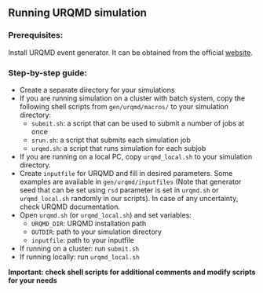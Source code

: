 ## Running URQMD simulation

### Prerequisites:

Install URQMD event generator. It can be obtained from the official [website](https://urqmd.org/).

### Step-by-step guide:

- Create a separate directory for your simulations
- If you are running simulation on a cluster with batch system, copy the following shell scripts from `gen/urqmd/macros/` to your simulation directory:
    * `submit.sh`: a script that can be used to submit a number of jobs at once
    * `srun.sh`: a script that submits each simulation job
    * `urqmd.sh`: a script that runs simulation for each subjob
- If you are running on a local PC, copy `urqmd_local.sh` to your simulation directory.
- Create `inputfile` for URQMD and fill in desired parameters. Some examples are available in `gen/urqmd/inputfiles` (Note that generator seed that can be set using `rsd` parameter is set in `urqmd.sh` or `urqmd_local.sh` randomly in our scripts). In case of any uncertainty, check URQMD documentation. 
- Open `urqmd.sh` (or `urqmd_local.sh`) and set variables:
    * `URQMD_DIR`: URQMD installation path
    * `OUTDIR`: path to your simulation directory
    * `inputfile`: path to your inputfile
- If running on a cluster: run `submit.sh`
- If running locally: run `urqmd_local.sh`

**Important: check shell scripts for additional comments and modify scripts for your needs** 